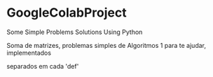 # GoogleColabProject
Some Simple Problems Solutions Using Python

Soma de matrizes, problemas simples de Algoritmos 1 para te ajudar, implementados

separados em cada 'def'
